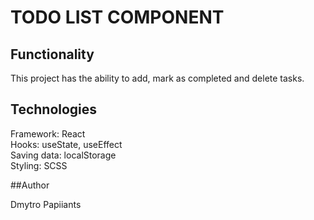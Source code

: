 # TODO LIST COMPONENT

## Functionality

This project has the ability to add, mark as completed and delete tasks.

## Technologies

Framework: React  
Hooks: useState, useEffect  
Saving data: localStorage  
Styling: SCSS

##Author

Dmytro Papiiants
